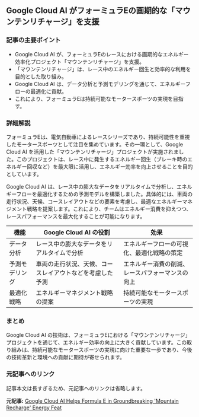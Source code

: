 ## Google Cloud AI がフォーミュラEの画期的な「マウンテンリチャージ」を支援

### 記事の主要ポイント

* Google Cloud AI が、フォーミュラEのレースにおける画期的なエネルギー効率化プロジェクト「マウンテンリチャージ」を支援。
* 「マウンテンリチャージ」は、レース中のエネルギー回生と効率的な利用を目的とした取り組み。
* Google Cloud AI は、データ分析と予測モデリングを通じて、エネルギーフローの最適化に貢献。
* これにより、フォーミュラEは持続可能なモータースポーツの実現を目指す。

### 詳細解説

フォーミュラEは、電気自動車によるレースシリーズであり、持続可能性を重視したモータースポーツとして注目を集めています。その一環として、Google Cloud AI を活用した「マウンテンリチャージ」プロジェクトが実施されました。このプロジェクトは、レース中に発生するエネルギー回生（ブレーキ時のエネルギー回収など）を最大限に活用し、エネルギー効率を向上させることを目的としています。

Google Cloud AI は、レース中の膨大なデータをリアルタイムで分析し、エネルギーフローを最適化するための予測モデルを構築しました。具体的には、車両の走行状況、天候、コースレイアウトなどの要素を考慮し、最適なエネルギーマネジメント戦略を提案します。これにより、チームはエネルギー消費を抑えつつ、レースパフォーマンスを最大化することが可能になります。

| 機能 | Google Cloud AI の役割 | 効果 |
|---|---|---|
| データ分析 | レース中の膨大なデータをリアルタイムで分析 | エネルギーフローの可視化、最適化戦略の策定 |
| 予測モデリング | 車両の走行状況、天候、コースレイアウトなどを考慮した予測 | エネルギー消費の削減、レースパフォーマンスの向上 |
| 最適化戦略 | エネルギーマネジメント戦略の提案 | 持続可能なモータースポーツの実現 |

### まとめ

Google Cloud AI の技術は、フォーミュラEにおける「マウンテンリチャージ」プロジェクトを通じて、エネルギー効率の向上に大きく貢献しています。この取り組みは、持続可能なモータースポーツの実現に向けた重要な一歩であり、今後の技術革新と環境への貢献に期待が寄せられます。

### 元記事へのリンク

記事本文は長すぎるため、元記事へのリンクは省略します。


**元記事:** [Google Cloud AI Helps Formula E in Groundbreaking 'Mountain Recharge' Energy Feat](https://www.prnewswire.com/news-releases/google-cloud-ai-helps-formula-e-in-groundbreaking-mountain-recharge-energy-feat-302445223.html)